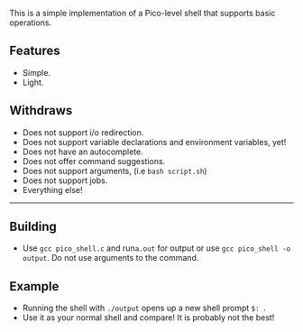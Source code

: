 This is a simple implementation of a Pico-level shell that supports basic operations.
## Features
* Simple.
* Light.
## Withdraws
* Does not support i/o redirection.
* Does not support variable declarations and environment variables, yet!
* Does not have an autocomplete.
* Does not offer command suggestions.
* Does not support arguments, (i.e `bash script.sh`)
* Does not support jobs.
* Everything else!
------------------------------------------------------------------
## Building
* Use `gcc pico_shell.c` and run`a.out` for output or use `gcc pico_shell -o output`. Do not use arguments to the command.
## Example
* Running the shell with `./output` opens up a new shell prompt `$: `.
* Use it as your normal shell and compare! It is probably not the best!
